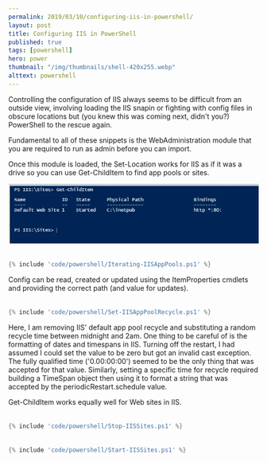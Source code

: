 ```yaml
---
permalink: 2019/03/10/configuring-iis-in-powershell/
layout: post
title: Configuring IIS in PowerShell
published: true
tags: [powershell]
hero: power
thumbnail: "/img/thumbnails/shell-420x255.webp"
alttext: powershell
---
```


Controlling the configuration of IIS always seems to be difficult from an outside view, involving loading the IIS snapin or
fighting with config files in obscure locations but (you knew this was coming next, didn't you?) PowerShell to the rescue again.

Fundamental to all of these snippets is the WebAdministration module that you are required to run as admin before you can import.

Once this module is loaded, the Set-Location works for IIS as if it was a drive so you can use Get-ChildItem to find app pools or sites.

![gci](/img/posts/configuring-iis-in-powershell/getchilditem.webp)

```powershell

{% include 'code/powershell/Iterating-IISAppPools.ps1' %}

```

Config can be read, created or updated using the ItemProperties cmdlets and providing the correct path (and value for updates).

```powershell

{% include 'code/powershell/Set-IISAppPoolRecycle.ps1' %}

```

Here, I am removing IIS' default app pool recycle and substituting a random recycle time between midnight and 2am. One thing to
be careful of is the formatting of dates and timespans in IIS. Turning off the restart, I had assumed I could set the value to be zero but
got an invalid cast exception. The fully qualified time ('0.00:00:00') seemed to be the only thing that was accepted for that value.
Similarly, setting a specific time for recycle required building a TimeSpan object then using it to format a string that was accepted by
the periodicRestart.schedule value.

Get-ChildItem works equally well for Web sites in IIS.

```powershell

{% include 'code/powershell/Stop-IISSites.ps1' %}

```

```powershell

{% include 'code/powershell/Start-IISSites.ps1' %}

```
